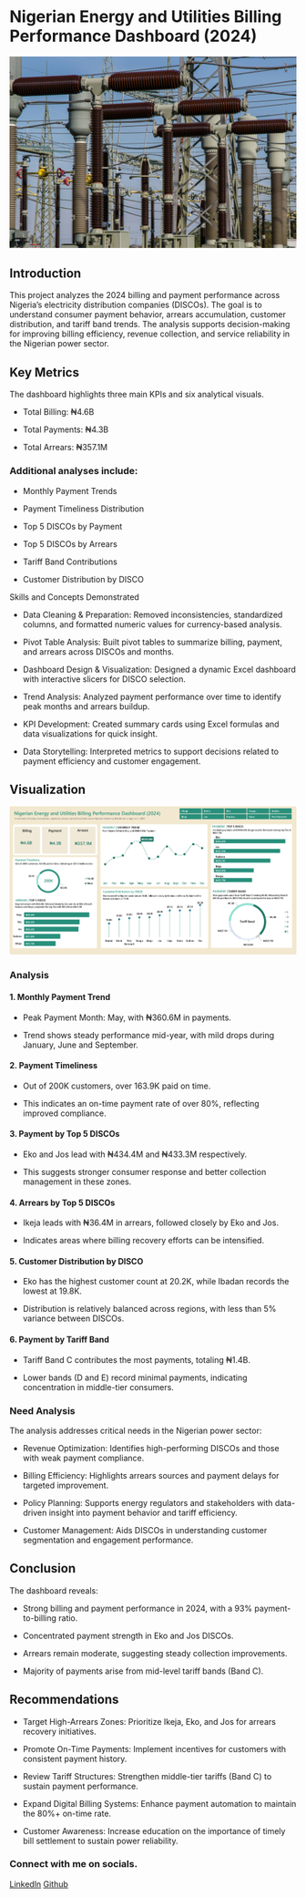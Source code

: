 # Nigerian Energy and Utilities Billing Performance Dashboard (2024)

![](https://github.com/hamadkamorudeen/nigerian-electricity-billing-dashboard-2024/blob/main/Profile.jpg)

## Introduction

This project analyzes the 2024 billing and payment performance across Nigeria’s electricity distribution companies (DISCOs). The goal is to understand consumer payment behavior, arrears accumulation, customer distribution, and tariff band trends. The analysis supports decision-making for improving billing efficiency, revenue collection, and service reliability in the Nigerian power sector.

## Key Metrics

The dashboard highlights three main KPIs and six analytical visuals.


- Total Billing: ₦4.6B



- Total Payments: ₦4.3B



- Total Arrears: ₦357.1M



### Additional analyses include:


- Monthly Payment Trends


- Payment Timeliness Distribution


- Top 5 DISCOs by Payment

  

- Top 5 DISCOs by Arrears

  

- Tariff Band Contributions



- Customer Distribution by DISCO



Skills and Concepts Demonstrated

- Data Cleaning & Preparation: Removed inconsistencies, standardized columns, and formatted numeric values for currency-based analysis.
  

- Pivot Table Analysis: Built pivot tables to summarize billing, payment, and arrears across DISCOs and months.


- Dashboard Design & Visualization: Designed a dynamic Excel dashboard with interactive slicers for DISCO selection.


- Trend Analysis: Analyzed payment performance over time to identify peak months and arrears buildup.


- KPI Development: Created summary cards using Excel formulas and data visualizations for quick insight.


- Data Storytelling: Interpreted metrics to support decisions related to payment efficiency and customer engagement.



## Visualization 
![](https://github.com/hamadkamorudeen/nigerian-electricity-billing-dashboard-2024/blob/main/Electricity%20Dashboard.png)


### Analysis

#### 1. Monthly Payment Trend

   

- Peak Payment Month: May, with ₦360.6M in payments.

- Trend shows steady performance mid-year, with mild drops during January, June and September.

  

#### 2. Payment Timeliness

   

- Out of 200K customers, over 163.9K paid on time.

- This indicates an on-time payment rate of over 80%, reflecting improved compliance.

  

#### 3. Payment by Top 5 DISCOs



- Eko and Jos lead with ₦434.4M and ₦433.3M respectively.

- This suggests stronger consumer response and better collection management in these zones.

  

#### 4. Arrears by Top 5 DISCOs



- Ikeja leads with ₦36.4M in arrears, followed closely by Eko and Jos.

- Indicates areas where billing recovery efforts can be intensified.

  

#### 5. Customer Distribution by DISCO



- Eko has the highest customer count at 20.2K, while Ibadan records the lowest at 19.8K.

- Distribution is relatively balanced across regions, with less than 5% variance between DISCOs.





#### 6. Payment by Tariff Band



- Tariff Band C contributes the most payments, totaling ₦1.4B.

- Lower bands (D and E) record minimal payments, indicating concentration in middle-tier consumers.







### Need Analysis

The analysis addresses critical needs in the Nigerian power sector:

- Revenue Optimization: Identifies high-performing DISCOs and those with weak payment compliance.
  

- Billing Efficiency: Highlights arrears sources and payment delays for targeted improvement.
  

- Policy Planning: Supports energy regulators and stakeholders with data-driven insight into payment behavior and tariff efficiency.
  

- Customer Management: Aids DISCOs in understanding customer segmentation and engagement performance.




## Conclusion

The dashboard reveals:

- Strong billing and payment performance in 2024, with a 93% payment-to-billing ratio.
  

- Concentrated payment strength in Eko and Jos DISCOs.
  

- Arrears remain moderate, suggesting steady collection improvements.
  

- Majority of payments arise from mid-level tariff bands (Band C).




## Recommendations

- Target High-Arrears Zones: Prioritize Ikeja, Eko, and Jos for arrears recovery initiatives.



- Promote On-Time Payments: Implement incentives for customers with consistent payment history.



- Review Tariff Structures: Strengthen middle-tier tariffs (Band C) to sustain payment performance.
  


- Expand Digital Billing Systems: Enhance payment automation to maintain the 80%+ on-time rate.
  


- Customer Awareness: Increase education on the importance of timely bill settlement to sustain power reliability.



### Connect with me on socials.
[Linkedln](https://www.linkedin.com/in/hamadkamorudeen/)
[Github](https://github.com/hamadkamorudeen)


